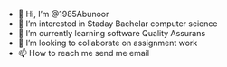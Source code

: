 - 👋 Hi, I’m @1985Abunoor
- 👀 I’m interested in Staday Bachelar computer science
- 🌱 I’m currently learning software Quality Assurans
- 💞️ I’m looking to collaborate on assignment work
- 📫 How to reach me send me email

<!---
1985Abunoor/1985Abunoor is a ✨ special ✨ repository because its `README.md` (this file) appears on your GitHub profile.
You can click the Preview link to take a look at your changes.
--->
